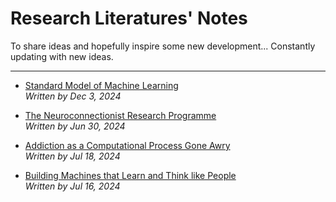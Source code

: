 # Research Literatures' Notes

To share ideas and hopefully inspire some new development... Constantly updating with new ideas.

---

- [Standard Model of Machine Learning](notes/standard_model.pdf)    
  *Written by Dec 3, 2024*

- [The Neuroconnectionist Research Programme](notes/neuro_connect.pdf)  
  *Written by Jun 30, 2024*

- [Addiction as a Computational Process Gone Awry](notes/addiction_as_addictive_td_agent.pdf)  
  *Written by Jul 18, 2024*

- [Building Machines that Learn and Think like People](notes/robot_think_like_human.pdf)  
  *Written by Jul 16, 2024*